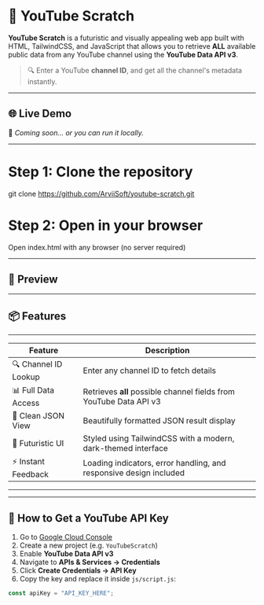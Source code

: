# 🚀 YouTube Scratch

**YouTube Scratch** is a futuristic and visually appealing web app built with HTML, TailwindCSS, and JavaScript that allows you to retrieve **ALL** available public data from any YouTube channel using the **YouTube Data API v3**.

> 🔍 Enter a YouTube **channel ID**, and get all the channel's metadata instantly.

---

## 🌐 Live Demo

🧪 *Coming soon... or you can run it locally.*

---

# Step 1: Clone the repository
git clone https://github.com/ArviiSoft/youtube-scratch.git

# Step 2: Open in your browser
Open index.html with any browser (no server required)

---

## 📸 Preview



---

## 📦 Features

----------------------------------------------------------------------------------------------------------------
| Feature                         | Description                                                                |
|--------------------------------|-----------------------------------------------------------------------------|
| 🔍 Channel ID Lookup           | Enter any channel ID to fetch details                                      |
| 📊 Full Data Access            | Retrieves **all** possible channel fields from YouTube Data API v3         |
| 🧩 Clean JSON View             | Beautifully formatted JSON result display                                  |
| 🎨 Futuristic UI               | Styled using TailwindCSS with a modern, dark-themed interface              |
| ⚡ Instant Feedback            | Loading indicators, error handling, and responsive design included         |
----------------------------------------------------------------------------------------------------------------

---

## 🔑 How to Get a YouTube API Key

1. Go to [Google Cloud Console](https://console.cloud.google.com/)
2. Create a new project (e.g. `YouTubeScratch`)
3. Enable **YouTube Data API v3**
4. Navigate to **APIs & Services → Credentials**
5. Click **Create Credentials → API Key**
6. Copy the key and replace it inside `js/script.js`:

```js
const apiKey = "API_KEY_HERE";
```